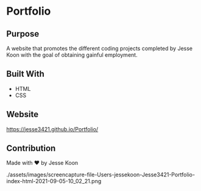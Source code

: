 # Portfolio

## Purpose
A website that promotes the different coding projects completed by Jesse Koon with the goal of obtaining gainful employment. 

## Built With
* HTML
* CSS

## Website
https://jesse3421.github.io/Portfolio/

## Contribution
Made with ❤️ by Jesse Koon 
 
./assets/images/screencapture-file-Users-jessekoon-Jesse3421-Portfolio-index-html-2021-09-05-10_02_21.png
 